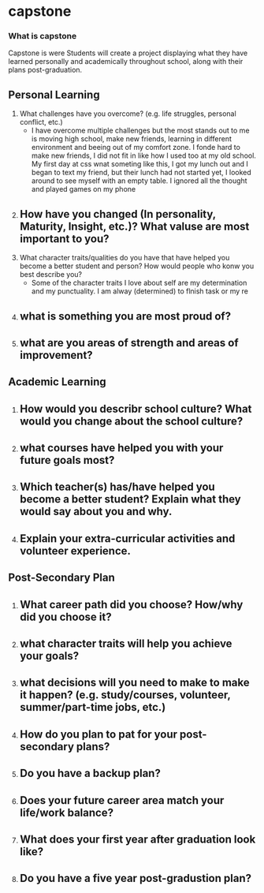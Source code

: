 # capstone

### What is capstone
Capstone is were Students will create a project displaying what they have learned personally and academically throughout school, along with their plans post-graduation.

## Personal Learning 
1. What challenges have you overcome? (e.g. life struggles, personal conflict, etc.)
    - I have overcome multiple challenges but the most stands out to me is moving high school, make new friends, learning in different environment and beeing out of my comfort zone. I fonde hard to make new friends, I did not fit in like how I used too at my old school.
    My first day at css wnat someting like this, I got my lunch out and I began to text my friend, but their lunch had not started yet, I looked around to see myself with an empty table. I ignored all the thought and played games on my phone
2. How have you changed (In personality, Maturity, Insight, etc.)? What valuse are most important to you? 
    - 
3. What character traits/qualities do you have that have helped you become a better student and person? How would people who konw you best describe you? 
    - Some of the character traits I love about self are my determination and my punctuality. I am alway (determined) to flnish task or my re 
4. what is something you are most proud of?
    - 
5. what are you areas of strength and areas of improvement?
    - 

## Academic Learning 
1. How would you describr school culture? What would you change about the school culture?
    - 
2. what courses have helped you with your future goals most?
    - 
3. Which teacher(s) has/have helped you become a better student? Explain what they would say about you and why.
    - 
4. Explain your extra-curricular activities and volunteer experience.
    - 

## Post-Secondary Plan
1. What career path did you choose? How/why did you choose it?
    - 
2. what character traits will help you achieve your goals?
    - 
3. what decisions will you need to make to make it happen? (e.g. study/courses, volunteer, summer/part-time jobs, etc.)
    - 
4. How do you plan to pat for your post-secondary plans?
    - 
5. Do you have a backup plan?
    - 
6. Does your future career area match your life/work balance?
    - 
7. What does your first year after graduation look like?
    - 
8. Do you have a five year post-gradustion plan?
    - 